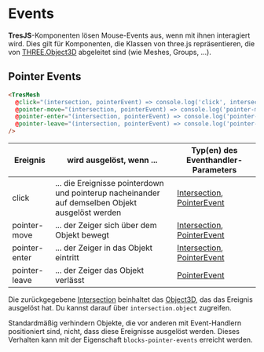 # Events

**TresJS**-Komponenten lösen Mouse-Events aus, wenn mit ihnen interagiert wird. Dies gilt für Komponenten, die Klassen von three.js repräsentieren, die von [THREE.Object3D](https://threejs.org/docs/index.html?q=object#api/en/core/Object3D) abgeleitet sind (wie Meshes, Groups, ...).

<StackBlitzEmbed project-id="tresjs-events" />

## Pointer Events

```html
<TresMesh
  @click="(intersection, pointerEvent) => console.log('click', intersection, pointerEvent)"
  @pointer-move="(intersection, pointerEvent) => console.log('pointer-move', intersection, pointerEvent)"
  @pointer-enter="(intersection, pointerEvent) => console.log('pointer-enter', intersection, pointerEvent)"
  @pointer-leave="(intersection, pointerEvent) => console.log('pointer-leave', pointerEvent)"
/>
```

| Ereignis      | wird ausgelöst, wenn ...                                                         | Typ(en) des Eventhandler-Parameters                                                                                                                                |
| ------------- | --------------------------------------------------------------------------------- | ------------------------------------------------------------------------------------------------------------------------------------------------------------------- |
| click         | ... die Ereignisse pointerdown und pointerup nacheinander auf demselben Objekt ausgelöst werden | [Intersection](https://github.com/DefinitelyTyped/DefinitelyTyped/blob/master/types/three/src/core/Raycaster.d.ts#L16), [PointerEvent](https://developer.mozilla.org/de/docs/Web/API/PointerEvent) |
| pointer-move  | ... der Zeiger sich über dem Objekt bewegt                                         | [Intersection](https://github.com/DefinitelyTyped/DefinitelyTyped/blob/master/types/three/src/core/Raycaster.d.ts#L16), [PointerEvent](https://developer.mozilla.org/de/docs/Web/API/PointerEvent) |
| pointer-enter | ... der Zeiger in das Objekt eintritt                                              | [Intersection](https://github.com/DefinitelyTyped/DefinitelyTyped/blob/master/types/three/src/core/Raycaster.d.ts#L16), [PointerEvent](https://developer.mozilla.org/de/docs/Web/API/PointerEvent) |
| pointer-leave | ... der Zeiger das Objekt verlässt                                                 | [PointerEvent](https://developer.mozilla.org/de/docs/Web/API/PointerEvent)                                                                                          |

Die zurückgegebene [Intersection](https://github.com/DefinitelyTyped/DefinitelyTyped/blob/master/types/three/src/core/Raycaster.d.ts#L16) beinhaltet das [Object3D](https://threejs.org/docs/index.html?q=object#api/en/core/Object3D), das das Ereignis ausgelöst hat. Du kannst darauf über `intersection.object` zugreifen.

Standardmäßig verhindern Objekte, die vor anderen mit Event-Handlern positioniert sind, nicht, dass diese Ereignisse ausgelöst werden. Dieses Verhalten kann mit der Eigenschaft `blocks-pointer-events` erreicht werden.
